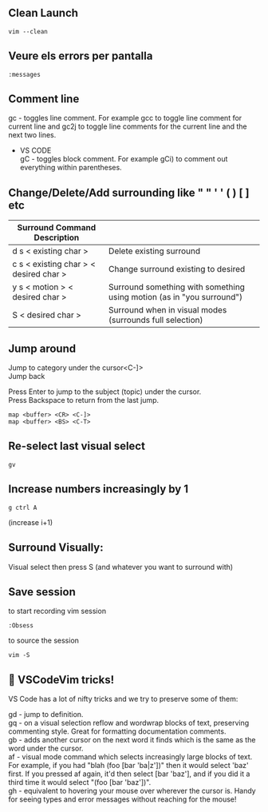 ## Clean Launch
```
vim --clean
```
## Veure els errors per pantalla
```
:messages
```
## Comment line
gc - toggles line comment. For example gcc to toggle line comment for current line and gc2j to toggle line comments for the current line and the next two lines.  
- VS CODE  
gC - toggles block comment. For example gCi) to comment out everything within parentheses.
## Change/Delete/Add surrounding like " " ' ' ( ) [ ] etc
| Surround Command	Description| |
|--|--|
| d s < existing char > |	Delete existing surround
| c s < existing char > < desired char >	| Change surround existing to desired
| y s < motion > < desired char >	|Surround something with something using motion (as in "you surround")
|S < desired char >	| Surround when in visual modes (surrounds full selection)
  
## Jump around
Jump to category under the cursor<C-]>  
Jump back <C-T>
  
Press Enter to jump to the subject (topic) under the cursor.  
Press Backspace to return from the last jump.  
```
map <buffer> <CR> <C-]>  
map <buffer> <BS> <C-T>  
```
## Re-select last visual select
```
gv
```

## Increase numbers increasingly by 1
```
g ctrl A 
```
(increase i+1)

## Surround Visually:
Visual select then press S (and whatever you want to surround with)

## Save session
to start recording vim session
```
:Obsess
```
to source the session
```
vim -S
```

## 🎩 VSCodeVim tricks!
VS Code has a lot of nifty tricks and we try to preserve some of them:

gd - jump to definition.  
gq - on a visual selection reflow and wordwrap blocks of text, preserving commenting style. Great for formatting documentation comments.  
gb - adds another cursor on the next word it finds which is the same as the word under the cursor.  
af - visual mode command which selects increasingly large blocks of text. For example, if you had "blah (foo [bar 'ba|z'])" then it would select 'baz' first. If you pressed af again, it'd then select [bar 'baz'], and if you did it a third time it would select "(foo [bar 'baz'])".  
gh - equivalent to hovering your mouse over wherever the cursor is. Handy for seeing types and error messages without reaching for the mouse!  


